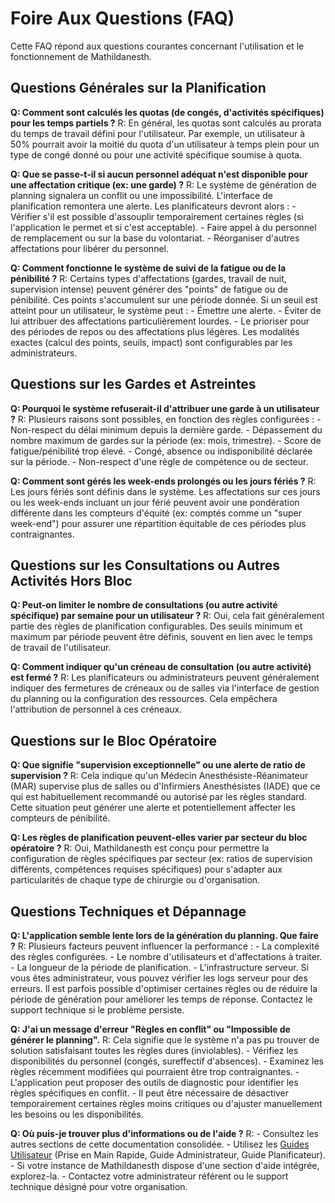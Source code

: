 # Foire Aux Questions (FAQ)

Cette FAQ répond aux questions courantes concernant l'utilisation et le fonctionnement de Mathildanesth.

## Questions Générales sur la Planification

**Q: Comment sont calculés les quotas (de congés, d'activités spécifiques) pour les temps partiels ?**
R: En général, les quotas sont calculés au prorata du temps de travail défini pour l'utilisateur. Par exemple, un utilisateur à 50% pourrait avoir la moitié du quota d'un utilisateur à temps plein pour un type de congé donné ou pour une activité spécifique soumise à quota.

**Q: Que se passe-t-il si aucun personnel adéquat n'est disponible pour une affectation critique (ex: une garde) ?**
R: Le système de génération de planning signalera un conflit ou une impossibilité. L'interface de planification remontera une alerte. Les planificateurs devront alors :
    -   Vérifier s'il est possible d'assouplir temporairement certaines règles (si l'application le permet et si c'est acceptable).
    -   Faire appel à du personnel de remplacement ou sur la base du volontariat.
    -   Réorganiser d'autres affectations pour libérer du personnel.

**Q: Comment fonctionne le système de suivi de la fatigue ou de la pénibilité ?**
R: Certains types d'affectations (gardes, travail de nuit, supervision intense) peuvent générer des "points" de fatigue ou de pénibilité. Ces points s'accumulent sur une période donnée. Si un seuil est atteint pour un utilisateur, le système peut :
    -   Émettre une alerte.
    -   Éviter de lui attribuer des affectations particulièrement lourdes.
    -   Le prioriser pour des périodes de repos ou des affectations plus légères.
    Les modalités exactes (calcul des points, seuils, impact) sont configurables par les administrateurs.

## Questions sur les Gardes et Astreintes

**Q: Pourquoi le système refuserait-il d'attribuer une garde à un utilisateur ?**
R: Plusieurs raisons sont possibles, en fonction des règles configurées :
    -   Non-respect du délai minimum depuis la dernière garde.
    -   Dépassement du nombre maximum de gardes sur la période (ex: mois, trimestre).
    -   Score de fatigue/pénibilité trop élevé.
    -   Congé, absence ou indisponibilité déclarée sur la période.
    -   Non-respect d'une règle de compétence ou de secteur.

**Q: Comment sont gérés les week-ends prolongés ou les jours fériés ?**
R: Les jours fériés sont définis dans le système. Les affectations sur ces jours ou les week-ends incluant un jour férié peuvent avoir une pondération différente dans les compteurs d'équité (ex: comptés comme un "super week-end") pour assurer une répartition équitable de ces périodes plus contraignantes.

## Questions sur les Consultations ou Autres Activités Hors Bloc

**Q: Peut-on limiter le nombre de consultations (ou autre activité spécifique) par semaine pour un utilisateur ?**
R: Oui, cela fait généralement partie des règles de planification configurables. Des seuils minimum et maximum par période peuvent être définis, souvent en lien avec le temps de travail de l'utilisateur.

**Q: Comment indiquer qu'un créneau de consultation (ou autre activité) est fermé ?**
R: Les planificateurs ou administrateurs peuvent généralement indiquer des fermetures de créneaux ou de salles via l'interface de gestion du planning ou la configuration des ressources. Cela empêchera l'attribution de personnel à ces créneaux.

## Questions sur le Bloc Opératoire

**Q: Que signifie "supervision exceptionnelle" ou une alerte de ratio de supervision ?**
R: Cela indique qu'un Médecin Anesthésiste-Réanimateur (MAR) supervise plus de salles ou d'Infirmiers Anesthésistes (IADE) que ce qui est habituellement recommandé ou autorisé par les règles standard. Cette situation peut générer une alerte et potentiellement affecter les compteurs de pénibilité.

**Q: Les règles de planification peuvent-elles varier par secteur du bloc opératoire ?**
R: Oui, Mathildanesth est conçu pour permettre la configuration de règles spécifiques par secteur (ex: ratios de supervision différents, compétences requises spécifiques) pour s'adapter aux particularités de chaque type de chirurgie ou d'organisation.

## Questions Techniques et Dépannage

**Q: L'application semble lente lors de la génération du planning. Que faire ?**
R: Plusieurs facteurs peuvent influencer la performance :
    -   La complexité des règles configurées.
    -   Le nombre d'utilisateurs et d'affectations à traiter.
    -   La longueur de la période de planification.
    -   L'infrastructure serveur.
    Si vous êtes administrateur, vous pouvez vérifier les logs serveur pour des erreurs. Il est parfois possible d'optimiser certaines règles ou de réduire la période de génération pour améliorer les temps de réponse. Contactez le support technique si le problème persiste.

**Q: J'ai un message d'erreur "Règles en conflit" ou "Impossible de générer le planning".**
R: Cela signifie que le système n'a pas pu trouver de solution satisfaisant toutes les règles dures (inviolables).
    -   Vérifiez les disponibilités du personnel (congés, sureffectif d'absences).
    -   Examinez les règles récemment modifiées qui pourraient être trop contraignantes.
    -   L'application peut proposer des outils de diagnostic pour identifier les règles spécifiques en conflit.
    -   Il peut être nécessaire de désactiver temporairement certaines règles moins critiques ou d'ajuster manuellement les besoins ou les disponibilités.

**Q: Où puis-je trouver plus d'informations ou de l'aide ?**
R:
    -   Consultez les autres sections de cette documentation consolidée.
    -   Utilisez les [Guides Utilisateur](./) (Prise en Main Rapide, Guide Administrateur, Guide Planificateur).
    -   Si votre instance de Mathildanesth dispose d'une section d'aide intégrée, explorez-la.
    -   Contactez votre administrateur référent ou le support technique désigné pour votre organisation. 